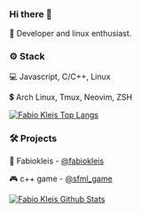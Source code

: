 ### Hi there 👋

 🙋 Developer and linux enthusiast.

<h3>⚙️ Stack</h3>

 💻 Javascript, C/C++, Linux
 
 💲 Arch Linux, Tmux, Neovim, ZSH
  
 [![Fabio Kleis Top Langs](https://github-readme-stats.vercel.app/api/top-langs/?username=fabiokleis&layout=compact&theme=tokyonight)](https://github.com/fabiokleis)
 
<h3>🛠️ Projects</h3>

 🐧 Fabiokleis - [@fabiokleis](https://fabiokleis.herokuapp.com)
 
 🎮 c++ game - [@sfml_game](https://github.com/fabiokleis/sfml_game)

 [![Fabio Kleis Github Stats](https://github-readme-stats.vercel.app/api?username=fabiokleis&show_icons=true&count_private=true&theme=tokyonight)](https://github.com/fabiokleis)
